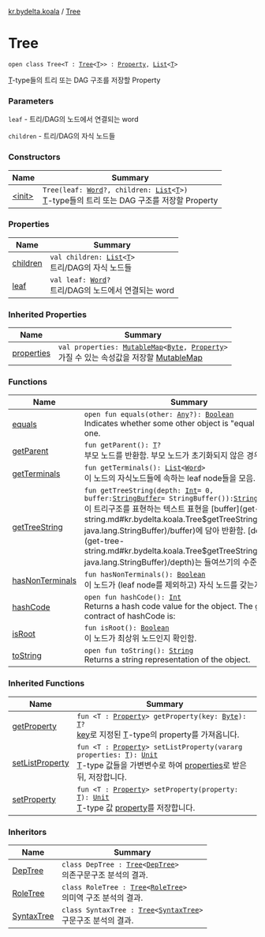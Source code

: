 [kr.bydelta.koala](../index.md) / [Tree](./index.md)

# Tree

`open class Tree<T : `[`Tree`](./index.md)`<`[`T`](index.md#T)`>> : `[`Property`](../-property/index.md)`, `[`List`](https://kotlinlang.org/api/latest/jvm/stdlib/kotlin.collections/-list/index.html)`<`[`T`](index.md#T)`>`

[T](index.md#T)-type들의 트리 또는 DAG 구조를 저장할 Property

### Parameters

`leaf` - 트리/DAG의 노드에서 연결되는 word

`children` - 트리/DAG의 자식 노드들

### Constructors

| Name | Summary |
|---|---|
| [&lt;init&gt;](-init-.md) | `Tree(leaf: `[`Word`](../-word/index.md)`?, children: `[`List`](https://kotlinlang.org/api/latest/jvm/stdlib/kotlin.collections/-list/index.html)`<`[`T`](index.md#T)`>)`<br>[T](index.md#T)-type들의 트리 또는 DAG 구조를 저장할 Property |

### Properties

| Name | Summary |
|---|---|
| [children](children.md) | `val children: `[`List`](https://kotlinlang.org/api/latest/jvm/stdlib/kotlin.collections/-list/index.html)`<`[`T`](index.md#T)`>`<br>트리/DAG의 자식 노드들 |
| [leaf](leaf.md) | `val leaf: `[`Word`](../-word/index.md)`?`<br>트리/DAG의 노드에서 연결되는 word |

### Inherited Properties

| Name | Summary |
|---|---|
| [properties](../-property/properties.md) | `val properties: `[`MutableMap`](https://kotlinlang.org/api/latest/jvm/stdlib/kotlin.collections/-mutable-map/index.html)`<`[`Byte`](https://kotlinlang.org/api/latest/jvm/stdlib/kotlin/-byte/index.html)`, `[`Property`](../-property/index.md)`>`<br>가질 수 있는 속성값을 저장할 [MutableMap](https://kotlinlang.org/api/latest/jvm/stdlib/kotlin.collections/-mutable-map/index.html) |

### Functions

| Name | Summary |
|---|---|
| [equals](equals.md) | `open fun equals(other: `[`Any`](https://kotlinlang.org/api/latest/jvm/stdlib/kotlin/-any/index.html)`?): `[`Boolean`](https://kotlinlang.org/api/latest/jvm/stdlib/kotlin/-boolean/index.html)<br>Indicates whether some other object is "equal to" this one. |
| [getParent](get-parent.md) | `fun getParent(): `[`T`](index.md#T)`?`<br>부모 노드를 반환함. 부모 노드가 초기화되지 않은 경우 null. |
| [getTerminals](get-terminals.md) | `fun getTerminals(): `[`List`](https://kotlinlang.org/api/latest/jvm/stdlib/kotlin.collections/-list/index.html)`<`[`Word`](../-word/index.md)`>`<br>이 노드의 자식노드들에 속하는 leaf node들을 모음. |
| [getTreeString](get-tree-string.md) | `fun getTreeString(depth: `[`Int`](https://kotlinlang.org/api/latest/jvm/stdlib/kotlin/-int/index.html)` = 0, buffer: `[`StringBuffer`](http://docs.oracle.com/javase/6/docs/api/java/lang/StringBuffer.html)` = StringBuffer()): `[`StringBuffer`](http://docs.oracle.com/javase/6/docs/api/java/lang/StringBuffer.html)<br>이 트리구조를 표현하는 텍스트 표현을 [buffer](get-tree-string.md#kr.bydelta.koala.Tree$getTreeString(kotlin.Int, java.lang.StringBuffer)/buffer)에 담아 반환함. [depth](get-tree-string.md#kr.bydelta.koala.Tree$getTreeString(kotlin.Int, java.lang.StringBuffer)/depth)는 들여쓰기의 수준임. |
| [hasNonTerminals](has-non-terminals.md) | `fun hasNonTerminals(): `[`Boolean`](https://kotlinlang.org/api/latest/jvm/stdlib/kotlin/-boolean/index.html)<br>이 노드가 (leaf node를 제외하고) 자식 노드를 갖는지 확인. |
| [hashCode](hash-code.md) | `open fun hashCode(): `[`Int`](https://kotlinlang.org/api/latest/jvm/stdlib/kotlin/-int/index.html)<br>Returns a hash code value for the object.  The general contract of hashCode is: |
| [isRoot](is-root.md) | `fun isRoot(): `[`Boolean`](https://kotlinlang.org/api/latest/jvm/stdlib/kotlin/-boolean/index.html)<br>이 노드가 최상위 노드인지 확인함. |
| [toString](to-string.md) | `open fun toString(): `[`String`](https://kotlinlang.org/api/latest/jvm/stdlib/kotlin/-string/index.html)<br>Returns a string representation of the object. |

### Inherited Functions

| Name | Summary |
|---|---|
| [getProperty](../-property/get-property.md) | `fun <T : `[`Property`](../-property/index.md)`> getProperty(key: `[`Byte`](https://kotlinlang.org/api/latest/jvm/stdlib/kotlin/-byte/index.html)`): `[`T`](../-property/get-property.md#T)`?`<br>[key](../-property/get-property.md#kr.bydelta.koala.Property$getProperty(kotlin.Byte)/key)로 지정된 [T](../-property/get-property.md#T)-type의 property를 가져옵니다. |
| [setListProperty](../-property/set-list-property.md) | `fun <T : `[`Property`](../-property/index.md)`> setListProperty(vararg properties: `[`T`](../-property/set-list-property.md#T)`): `[`Unit`](https://kotlinlang.org/api/latest/jvm/stdlib/kotlin/-unit/index.html)<br>[T](../-property/set-list-property.md#T)-type 값들을 가변변수로 하여 [properties](../-property/set-list-property.md#kr.bydelta.koala.Property$setListProperty(kotlin.Array((kr.bydelta.koala.Property.setListProperty.T)))/properties)로 받은 뒤, 저장합니다. |
| [setProperty](../-property/set-property.md) | `fun <T : `[`Property`](../-property/index.md)`> setProperty(property: `[`T`](../-property/set-property.md#T)`): `[`Unit`](https://kotlinlang.org/api/latest/jvm/stdlib/kotlin/-unit/index.html)<br>[T](../-property/set-property.md#T)-type 값 [property](../-property/set-property.md#kr.bydelta.koala.Property$setProperty(kr.bydelta.koala.Property.setProperty.T)/property)를 저장합니다. |

### Inheritors

| Name | Summary |
|---|---|
| [DepTree](../-dep-tree/index.md) | `class DepTree : `[`Tree`](./index.md)`<`[`DepTree`](../-dep-tree/index.md)`>`<br>의존구문구조 분석의 결과. |
| [RoleTree](../-role-tree/index.md) | `class RoleTree : `[`Tree`](./index.md)`<`[`RoleTree`](../-role-tree/index.md)`>`<br>의미역 구조 분석의 결과. |
| [SyntaxTree](../-syntax-tree/index.md) | `class SyntaxTree : `[`Tree`](./index.md)`<`[`SyntaxTree`](../-syntax-tree/index.md)`>`<br>구문구조 분석의 결과. |
